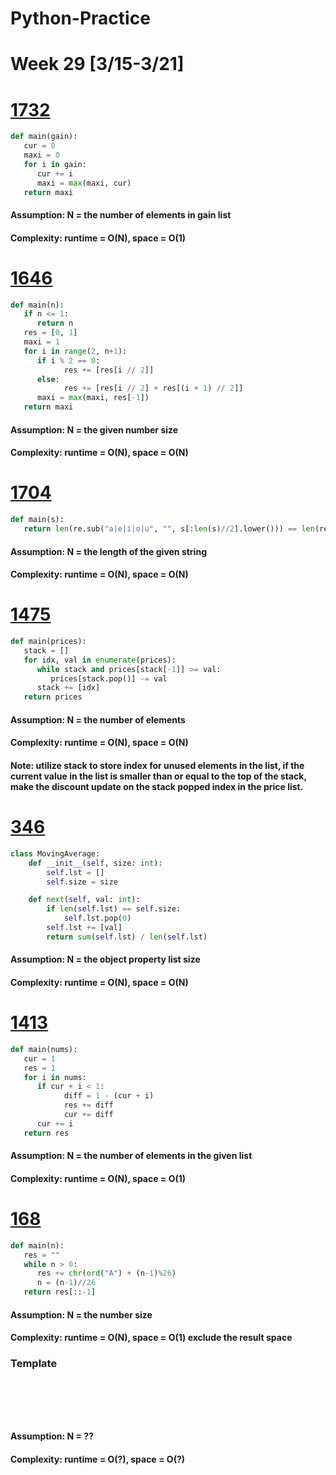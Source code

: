 # Python-Practice

# Week 29 [3/15-3/21]

# [1732](https://leetcode.com/problems/find-the-highest-altitude/)
```python
def main(gain):
   cur = 0
   maxi = 0
   for i in gain:
      cur += i
      maxi = max(maxi, cur)
   return maxi
```
#### Assumption: N = the number of elements in gain list
#### Complexity: runtime = O(N), space = O(1)

# [1646](https://leetcode.com/problems/get-maximum-in-generated-array/)
```python
def main(n):
   if n <= 1:
      return n
   res = [0, 1]
   maxi = 1
   for i in range(2, n+1):
      if i % 2 == 0:
            res += [res[i // 2]]
      else:
            res += [res[i // 2] + res[(i + 1) // 2]]
      maxi = max(maxi, res[-1])
   return maxi
```
#### Assumption: N = the given number size
#### Complexity: runtime = O(N), space = O(N)

# [1704](https://leetcode.com/problems/determine-if-string-halves-are-alike/)
```python
def main(s):
   return len(re.sub("a|e|i|o|u", "", s[:len(s)//2].lower())) == len(re.sub("a|e|i|o|u", "", s[len(s)//2:].lower()))
```
#### Assumption: N = the length of the given string
#### Complexity: runtime = O(N), space = O(N)

# [1475](https://leetcode.com/problems/final-prices-with-a-special-discount-in-a-shop/)
```python
def main(prices):
   stack = []
   for idx, val in enumerate(prices):
      while stack and prices[stack[-1]] >= val:
         prices[stack.pop()] -= val
      stack += [idx]
   return prices
```
#### Assumption: N = the number of elements
#### Complexity: runtime = O(N), space = O(N)
#### Note: utilize stack to store index for unused elements in the list, if the current value in the list is smaller than or equal to the top of the stack, make the discount update on the stack popped index in the price list.

# [346](https://leetcode.com/problems/moving-average-from-data-stream/)
```python
class MovingAverage:
    def __init__(self, size: int):
        self.lst = []
        self.size = size

    def next(self, val: int):
        if len(self.lst) == self.size:
            self.lst.pop(0)
        self.lst += [val]
        return sum(self.lst) / len(self.lst) 
```
#### Assumption: N = the object property list size
#### Complexity: runtime = O(N), space = O(N)

# [1413](https://leetcode.com/problems/minimum-value-to-get-positive-step-by-step-sum/)
```python
def main(nums):
   cur = 1
   res = 1
   for i in nums:
      if cur + i < 1:
            diff = 1 - (cur + i)
            res += diff
            cur += diff
      cur += i
   return res
```
#### Assumption: N = the number of elements in the given list
#### Complexity: runtime = O(N), space = O(1)

# [168](https://leetcode.com/problems/excel-sheet-column-title/)
```python
def main(n):
   res = ""
   while n > 0:
      res += chr(ord("A") + (n-1)%26)
      n = (n-1)//26
   return res[::-1]
```
#### Assumption: N = the number size
#### Complexity: runtime = O(N), space = O(1) exclude the result space

### Template
# []()
```sql
```

# []()
```python
```
#### Assumption: N = ??
#### Complexity: runtime = O(?), space = O(?)